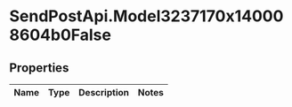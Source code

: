 # SendPostApi.Model3237170x140008604b0False

## Properties
Name | Type | Description | Notes
------------ | ------------- | ------------- | -------------


